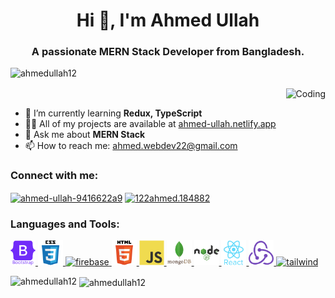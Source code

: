 <h1 align="center">Hi 👋, I'm Ahmed Ullah</h1>
<h3 align="center">A passionate MERN Stack Developer from Bangladesh.</h3>

<p align="left"> <img src="https://komarev.com/ghpvc/?username=ahmedullah12&label=Profile%20views&color=0e75b6&style=flat" alt="ahmedullah12" /> </p>

<p align="right">
    <img align="center" alt="Coding" width="500" src="https://i.postimg.cc/BQNFVMZr/gitpic.gif" />
</p>


- 🌱 I’m currently learning **Redux, TypeScript**
- 👨‍💻 All of my projects are available at [ahmed-ullah.netlify.app](https://ahmed-ullah.netlify.app)
- 💬 Ask me about **MERN Stack**
- 📫 How to reach me: [ahmed.webdev22@gmail.com](mailto:ahmed.webdev22@gmail.com)


<h3 align="left">Connect with me:</h3>
<p align="left">
<a href="https://linkedin.com/in/ahmed-ullah-9416622a9" target="blank"><img align="center" src="https://raw.githubusercontent.com/rahuldkjain/github-profile-readme-generator/master/src/images/icons/Social/linked-in-alt.svg" alt="ahmed-ullah-9416622a9" height="30" width="40" /></a>
<a href="https://fb.com/122ahmed.184882" target="blank"><img align="center" src="https://raw.githubusercontent.com/rahuldkjain/github-profile-readme-generator/master/src/images/icons/Social/facebook.svg" alt="122ahmed.184882" height="30" width="40" /></a>
</p>

<h3 align="left">Languages and Tools:</h3>
<p align="left"> <a href="https://getbootstrap.com" target="_blank" rel="noreferrer"> <img src="https://raw.githubusercontent.com/devicons/devicon/master/icons/bootstrap/bootstrap-plain-wordmark.svg" alt="bootstrap" width="40" height="40"/> </a> <a href="https://www.w3schools.com/css/" target="_blank" rel="noreferrer"> <img src="https://raw.githubusercontent.com/devicons/devicon/master/icons/css3/css3-original-wordmark.svg" alt="css3" width="40" height="40"/> </a> <a href="https://firebase.google.com/" target="_blank" rel="noreferrer"> <img src="https://www.vectorlogo.zone/logos/firebase/firebase-icon.svg" alt="firebase" width="40" height="40"/> </a> <a href="https://www.w3.org/html/" target="_blank" rel="noreferrer"> <img src="https://raw.githubusercontent.com/devicons/devicon/master/icons/html5/html5-original-wordmark.svg" alt="html5" width="40" height="40"/> </a> <a href="https://developer.mozilla.org/en-US/docs/Web/JavaScript" target="_blank" rel="noreferrer"> <img src="https://raw.githubusercontent.com/devicons/devicon/master/icons/javascript/javascript-original.svg" alt="javascript" width="40" height="40"/> </a> <a href="https://www.mongodb.com/" target="_blank" rel="noreferrer"> <img src="https://raw.githubusercontent.com/devicons/devicon/master/icons/mongodb/mongodb-original-wordmark.svg" alt="mongodb" width="40" height="40"/> </a> <a href="https://nodejs.org" target="_blank" rel="noreferrer"> <img src="https://raw.githubusercontent.com/devicons/devicon/master/icons/nodejs/nodejs-original-wordmark.svg" alt="nodejs" width="40" height="40"/> </a> <a href="https://reactjs.org/" target="_blank" rel="noreferrer"> <img src="https://raw.githubusercontent.com/devicons/devicon/master/icons/react/react-original-wordmark.svg" alt="react" width="40" height="40"/> </a> <a href="https://redux.js.org" target="_blank" rel="noreferrer"> <img src="https://raw.githubusercontent.com/devicons/devicon/master/icons/redux/redux-original.svg" alt="redux" width="40" height="40"/> </a> <a href="https://tailwindcss.com/" target="_blank" rel="noreferrer"> <img src="https://www.vectorlogo.zone/logos/tailwindcss/tailwindcss-icon.svg" alt="tailwind" width="40" height="40"/> </a> </p>

<p><img align="left" src="https://github-readme-stats.vercel.app/api/top-langs?username=ahmedullah12&show_icons=true&locale=en&layout=compact" alt="ahmedullah12" /></p>

<p>&nbsp;<img align="center" src="https://github-readme-stats.vercel.app/api?username=ahmedullah12&show_icons=true&locale=en" alt="ahmedullah12" /></p>
